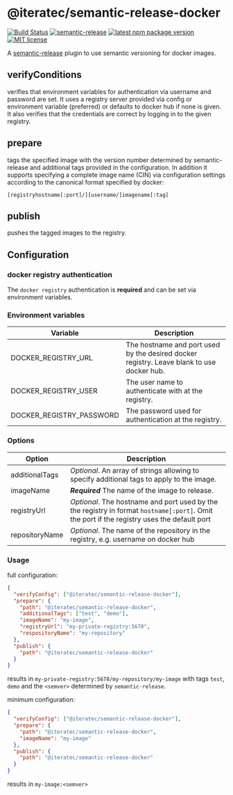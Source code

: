 # @iteratec/semantic-release-docker

[![Build Status](https://dev.azure.com/iteratec/semantic-release-docker/_apis/build/status/iteratec.semantic-release-docker?branchName=master)](https://dev.azure.com/iteratec/semantic-release-docker/_build/latest?definitionId=2&branchName=master)
[![semantic-release](https://img.shields.io/badge/%20%20%F0%9F%93%A6%F0%9F%9A%80-semantic--release-e10079.svg)](https://github.com/semantic-release/semantic-release)
[![latest npm package version](https://img.shields.io/npm/v/@iteratec/semantic-release-docker/latest.svg)](https://www.npmjs.com/package/@iteratec/semantic-release-docker)
[![MIT license](https://img.shields.io/npm/l/@iteratec/semantic-release-docker.svg)](https://www.npmjs.com/package/@iteratec/semantic-release-docker)

A [semantic-release](https://github.com/semantic-release/semantic-release) plugin to use semantic versioning for docker images.

## verifyConditions

verifies that environment variables for authentication via username and password are set.
It uses a registry server provided via config or environment variable (preferred) or defaults to docker hub if none is given.
It also verifies that the credentials are correct by logging in to the given registry.

## prepare

tags the specified image with the version number determined by semantic-release and additional tags provided in the configuration.
In addition it supports specifying a complete image name (CIN) via configuration settings according to the canonical format specified by docker:

`[registryhostname[:port]/][username/]imagename[:tag]`

## publish

pushes the tagged images to the registry.

## Configuration

### docker registry authentication

The `docker registry` authentication is **required** and can be set via environment variables.

### Environment variables

| Variable                 | Description                                                                               |
|--------------------------|-------------------------------------------------------------------------------------------|
| DOCKER_REGISTRY_URL      | The hostname and port used by the desired docker registry. Leave blank to use docker hub. |
| DOCKER_REGISTRY_USER     | The user name to authenticate with at the registry.                                       |
| DOCKER_REGISTRY_PASSWORD | The password used for authentication at the registry.                                     |

### Options

| Option         | Description                                                                                |
|----------------|--------------------------------------------------------------------------------------------|
| additionalTags | _Optional_. An array of strings allowing to specify additional tags to apply to the image. |
| imageName      | **_Required_** The name of the image to release.                                           |
| registryUrl    | _Optional_. The hostname and port used by the the registry in format `hostname[:port]`. Omit the port if the registry uses the default port |
| repositoryName | _Optional_. The name of the repository in the registry, e.g. username on docker hub        | 

### Usage

full configuration:
``` json
{
  "verifyConfig": ["@iteratec/semantic-release-docker"],
  "prepare": {
    "path": "@iteratec/semantic-release-docker",
    "additionalTags": ["test", "demo"],
    "imageName": "my-image",
    "registryUrl": "my-private-registry:5678",
    "respositoryName": "my-repository"
  },
  "publish": {
    "path": "@iteratec/semantic-release-docker"
  }
}
```
results in `my-private-registry:5678/my-repository/my-image` with tags `test`, `demo` and the `<semver>` determined by `semantic-release`.

minimum configuration:
``` json
{
  "verifyConfig": ["@iteratec/semantic-release-docker"],
  "prepare": {
    "path": "@iteratec/semantic-release-docker",
    "imageName": "my-image"
  },
  "publish": {
    "path": "@iteratec/semantic-release-docker"
  }
}
```
results in `my-image:<semver>`
